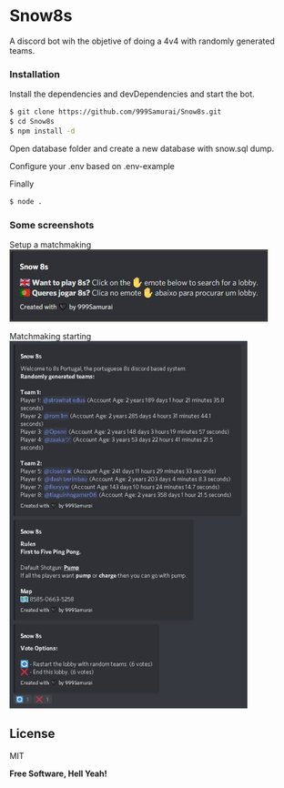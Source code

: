 # Snow8s
 A discord bot wih the objetive of doing a 4v4 with randomly generated teams.

### Installation

Install the dependencies and devDependencies and start the bot.

```sh
$ git clone https://github.com/999Samurai/Snow8s.git
$ cd Snow8s
$ npm install -d
```

Open database folder and create a new database with snow.sql dump.

Configure your .env based on .env-example

Finally

```sh
$ node .
```

### Some screenshots

Setup a matchmaking<br>
[![Setup Matchmaking](https://raw.githubusercontent.com/999Samurai/Snow8s/main/screenshots/setup_matchmaking.png "STEUP_MM")](https://github.com/999Samurai/Snow8s)

Matchmaking starting<br>
[![Matchmaking Started](https://raw.githubusercontent.com/999Samurai/Snow8s/main/screenshots/matchmaking_started.png "MM_STARTED")](https://github.com/999Samurai/Snow8s)

License
----

MIT


**Free Software, Hell Yeah!**

